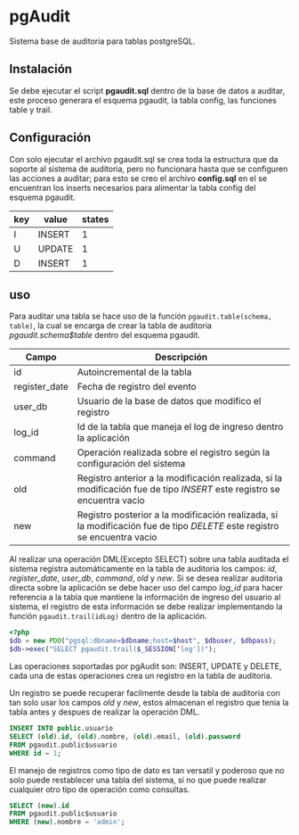 pgAudit
=======
Sistema base de auditoria para tablas postgreSQL.

Instalación
-----------
Se debe ejecutar el script **pgaudit.sql** dentro de la base de datos a auditar, este proceso generara el esquema pgaudit, la tabla config, las funciones table y trail.

Configuración
-------------
Con solo ejecutar el archivo pgaudit.sql se crea toda la estructura que da soporte al sistema de auditoria, pero no funcionara hasta que se configuren las acciones a auditar; para esto se creo el archivo **config.sql** en el se encuentran los inserts necesarios para alimentar la tabla config del esquema pgaudit.

| key | value | states |
|-----|-------|--------|
| I | INSERT | 1 |
| U | UPDATE | 1 |
| D | INSERT | 1 |

uso
---
Para auditar una tabla se hace uso de la función `pgaudit.table(schema, table)`, la cual se encarga de crear la tabla de auditoria *pgaudit.schema$table* dentro del esquema pgaudit.

| Campo | Descripción |
|-------|-------------|
| id | Autoincremental de la tabla |
| register_date | Fecha de registro del evento |
| user_db | Usuario de la base de datos que modifico el registro |
| log_id | Id de la tabla que maneja el log de ingreso dentro la aplicación |
| command | Operación realizada sobre el registro según la configuración del sistema |
| old | Registro anterior a la modificación realizada, si la modificación fue de tipo *INSERT* este registro se encuentra vacio |
| new | Registro posterior a la modificación realizada, si la modificación fue de tipo *DELETE* este registro se encuentra vacio |

Al realizar una operación DML(Excepto SELECT) sobre una tabla auditada el sistema registra automáticamente en la tabla de auditoria los campos: *id*, *register_date*, *user_db*, *command*, *old* y *new*. Si se desea realizar auditoria directa sobre la aplicación se debe hacer uso del campo *log_id* para hacer referencia a la tabla que mantiene la información de ingreso del usuario al sistema, el registro de esta información se debe realizar implementando la función `pgaudit.trail(idLog)` dentro de la aplicación.

```php
<?php
$db = new PDO("pgsql:dbname=$dbname;host=$host", $dbuser, $dbpass);
$db->exec("SELECT pgaudit.trail($_SESSION['log'])");
```

Las operaciones soportadas por pgAudit son: INSERT, UPDATE y DELETE, cada una de estas operaciones crea un registro en la tabla de auditoria.

Un registro se puede recuperar facilmente desde la tabla de auditoria con tan solo usar los campos *old* y *new*, estos almacenan el registro que tenia la tabla antes y despues de realizar la operación DML.

```sql
INSERT INTO public.usuario
SELECT (old).id, (old).nombre, (old).email, (old).password
FROM pgaudit.public$usuario
WHERE id = 1;
```

El manejo de registros como tipo de dato es tan versatil y poderoso que no solo puede restablecer una tabla del sistema, si no que puede realizar cualquier otro tipo de operación como consultas.

```sql
SELECT (new).id
FROM pgaudit.public$usuario
WHERE (new).nombre = 'admin';
```
